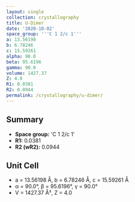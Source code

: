 ```yaml
---
layout: single
collection: crystallography
title: U-Dimer
date: '2020-10-02'
space_group: '''C 1 2/c 1'''
a: 13.56198
b: 6.78246
c: 15.59261
alpha: 90.0
beta: 95.6196
gamma: 90.0
volume: 1427.37
Z: 4.0
R1: 0.0381
R2: 0.0944
permalink: /crystallography/u-dimer/
---
```


## Summary

- **Space group:** 'C 1 2/c 1'
- **R1:** 0.0381
- **R2 (wR2):** 0.0944

## Unit Cell
- a = 13.56198 Å, b = 6.78246 Å, c = 15.59261 Å
- α = 90.0°, β = 95.6196°, γ = 90.0°
- V = 1427.37 Å³, Z = 4.0
